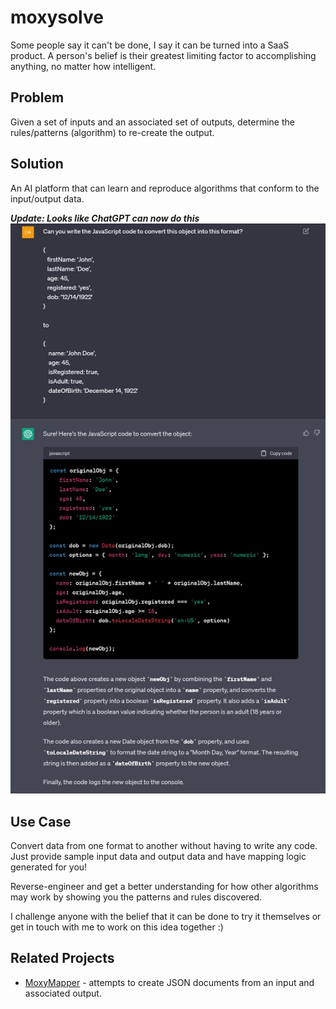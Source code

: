# moxysolve
Some people say it can't be done, I say it can be turned into a SaaS product. A person's belief is their greatest limiting factor to accomplishing anything, no matter how intelligent.

## Problem 
Given a set of inputs and an associated set of outputs, determine the rules/patterns (algorithm) to re-create the output.

## Solution
An AI platform that can learn and reproduce algorithms that conform to the input/output data.

***Update: Looks like ChatGPT can now do this***
![ChatGPT can now do this](chatgpt-conversion.jpg)

## Use Case
Convert data from one format to another without having to write any code. Just provide sample input data and output data and have mapping logic generated for you!

Reverse-engineer and get a better understanding for how other algorithms may work by showing you the patterns and rules discovered.

I challenge anyone with the belief that it can be done to try it themselves or get in touch with me to work on this idea together :)

## Related Projects
* [MoxyMapper](https://github.com/dcmox/moxymapper) - attempts to create JSON documents from an input and associated output.
